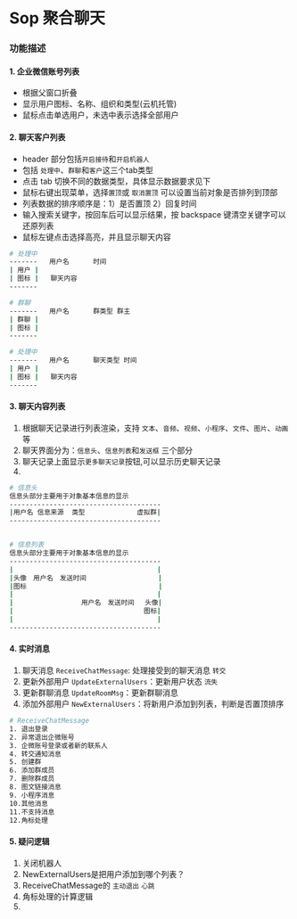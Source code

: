# Sop 聚合聊天


### 功能描述


#### 1. 企业微信账号列表
- 根据父窗口折叠
- 显示用户图标、名称、组织和类型(云机托管)
- 鼠标点击单选用户，未选中表示选择全部用户


#### 2. 聊天客户列表
- header 部分包括`开启接待`和`开启机器人` 
- 包括 `处理中`、`群聊`和`客户`这三个tab类型
- 点击 tab 切换不同的数据类型，具体显示数据要求见下
- 鼠标右键出现菜单，选择`置顶`或 `取消置顶` 可以设置当前对象是否排列到顶部
- 列表数据的排序顺序是：1）是否置顶 2）回复时间
- 输入搜索关键字，按回车后可以显示结果，按 backspace 键清空关键字可以还原列表
- 鼠标左键点击选择高亮，并且显示聊天内容


```bash
# 处理中
-------   用户名      时间
| 用户 |
| 图标 |   聊天内容
-------

# 群聊
-------   用户名      群类型 群主
| 群聊 |
| 图标 |  
-------

# 处理中
-------   用户名      聊天类型 时间
| 用户 |
| 图标 |   聊天内容
-------
```



#### 3. 聊天内容列表
1. 根据聊天记录进行列表渲染，支持 `文本`、`音频`、`视频`、`小程序`、`文件`、`图片`、`动画`等
2. 聊天界面分为：`信息头`、`信息列表`和`发送框`  三个部分
3. 聊天记录上面显示`更多聊天记录`按钮,可以显示历史聊天记录
4. 

```bash
# 信息头
信息头部分主要用于对象基本信息的显示
--------------------------------------
|用户名 信息来源  类型             虚拟群|
--------------------------------------


# 信息列表
信息头部分主要用于对象基本信息的显示
--------------------------------------
|                                    |
|头像　用户名　发送时间                  |
|图标                                 |
|                                    |
|                 用户名　发送时间　 头像|
|                              　 图标|
|                                    |
--------------------------------------
```





#### 4. 实时消息
1. 聊天消息 `ReceiveChatMessage`: 处理接受到的聊天消息 `转交`
2. 更新外部用户 `UpdateExternalUsers`：更新用户状态 `流失` 
3. 更新群聊消息 `UpdateRoomMsg`：更新群聊消息
4. 添加外部用户 `NewExternalUsers`：将新用户添加到列表，判断是否置顶排序

```bash
# ReceiveChatMessage
1. 退出登录
2. 异常退出企微账号
3. 企微账号登录或者新的联系人
4. 转交通知消息
5. 创建群
6. 添加群成员
7. 删除群成员
8. 图文链接消息
9. 小程序消息
10.其他消息
11.不支持消息
12.角标处理
```


#### 5. 疑问逻辑
1. 关闭机器人
2. NewExternalUsers是把用户添加到哪个列表？
3. ReceiveChatMessage的 `主动退出` `心跳`
4. 角标处理的计算逻辑
5. 













